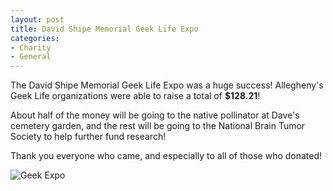 ```yaml
---
layout: post
title: David Shipe Memorial Geek Life Expo
categories:
- Charity
- General
---
```


The David Shipe Memorial Geek Life Expo was a huge success!  Allegheny's Geek Life organizations were able to raise a total of **$128.21**!

About half of the money will be going to the native pollinator at Dave's cemetery garden, and the rest will be going to the National Brain Tumor Society to help further fund research!

Thank you everyone who came, and especially to all of those who donated!

![Geek Expo](../../../../../../images/blog/geekexpo.jpg)
